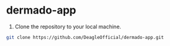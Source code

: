 # dermado-app
1. Clone the repository to your local machine. 
```bash
git clone https://github.com/DeagleOfficial/dermado-app.git
```

